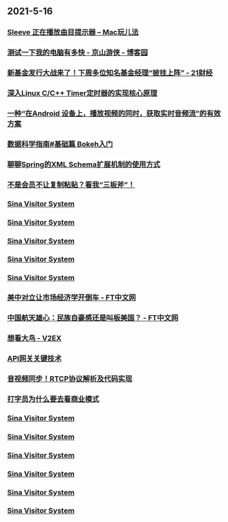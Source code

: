
## 2021-5-16

### [Sleeve 正在播放曲目提示器 – Mac玩儿法](https://www.waerfa.com/sleeve-review)

### [测试一下我的电脑有多快 - 京山游侠 - 博客园](http://www.cnblogs.com/youxia/p/linux037.html)

### [新基金发行大战来了！下周多位知名基金经理“披挂上阵” - 21财经](https://m.21jingji.com/article/20210516/herald/3401c53735d4550d3e256fa4bca30e59.html)

### [深入Linux C/C++ Timer定时器的实现核心原理](https://www.infoq.cn/article/a38371a552d7c497b294c2d66)

### [一种“在Android 设备上，播放视频的同时，获取实时音频流”的有效方案](https://www.infoq.cn/article/8f6fe3be58fe14b80e0bee86a)

### [数据科学指南#基础篇 Bokeh入门](https://www.infoq.cn/article/c9b172d97e7f0ca812b02faa1)

### [聊聊Spring的XML Schema扩展机制的使用方式](https://www.infoq.cn/article/37bad125278f030b476d62584)

### [不是会员不让复制粘贴？看我“三板斧”！](https://www.infoq.cn/article/9cf8f4a7870e92beed755c3e2)

### [Sina Visitor System](https://weibo.com/1715118170/KfHsheXM3)

### [Sina Visitor System](https://weibo.com/1715118170/KfHlJv5YX)

### [Sina Visitor System](https://weibo.com/1715118170/KfHls5fDN)

### [Sina Visitor System](https://weibo.com/1642628345/KfHjag64S)

### [Sina Visitor System](https://weibo.com/1642628345/KfHihDhNj)

### [美中对立让市场经济学开倒车 - FT中文网](http://www.ftchinese.com/story/001092443)

### [中国航天雄心：民族自豪感还是叫板美国？ - FT中文网](http://www.ftchinese.com/story/001092429)

### [想看大鸟 - V2EX](https://www.v2ex.com/t/777058)

### [API网关关键技术](https://www.infoq.cn/article/8fbba9ce10d1bd290cd208eff)

### [音视频同步！RTCP协议解析及代码实现](https://www.infoq.cn/article/c9b5fe3d10e0faf9a60928fc5)

### [打字员为什么要去看商业模式](https://www.infoq.cn/article/df8935179f0a3ffdb6ba8109a)

### [Sina Visitor System](https://weibo.com/1746173800/KfIeykAn7)

### [Sina Visitor System](https://weibo.com/1746173800/KfHQciiSm)

### [Sina Visitor System](https://weibo.com/1715118170/KfIf052GE)

### [Sina Visitor System](https://weibo.com/1715118170/KfHR2kSPT)

### [Sina Visitor System](https://weibo.com/1715118170/KfHQDtllz)

### [Sina Visitor System](https://weibo.com/1642628345/KfI4faB2e)